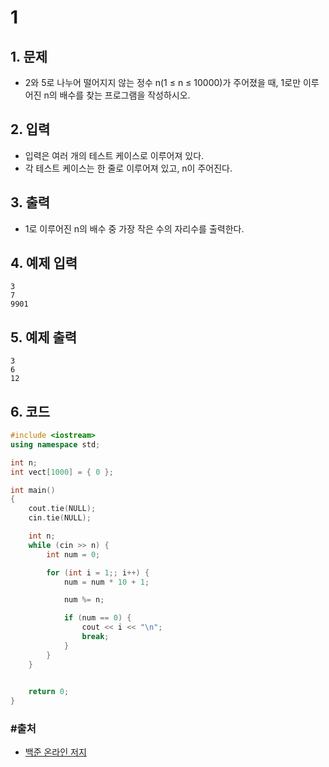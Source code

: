 # 1

## 1. 문제
- 2와 5로 나누어 떨어지지 않는 정수 n(1 ≤ n ≤ 10000)가 주어졌을 때, 1로만 이루어진 n의 배수를 찾는 프로그램을 작성하시오.

## 2. 입력
- 입력은 여러 개의 테스트 케이스로 이루어져 있다.
- 각 테스트 케이스는 한 줄로 이루어져 있고, n이 주어진다.

## 3. 출력

- 1로 이루어진 n의 배수 중 가장 작은 수의 자리수를 출력한다.

## 4. 예제 입력
```
3
7
9901
```

## 5. 예제 출력
```
3
6
12
```

## 6. 코드

```c++
#include <iostream>
using namespace std;

int n;
int vect[1000] = { 0 };

int main()
{
    cout.tie(NULL);
    cin.tie(NULL);

    int n;
    while (cin >> n) {
        int num = 0;

        for (int i = 1;; i++) {
            num = num * 10 + 1;

            num %= n;

            if (num == 0) {
                cout << i << "\n";
                break;
            }
        }
    }
    

    return 0;
}
```



### #출처

- [백준 온라인 저지](https://www.acmicpc.net/problem/4375)
